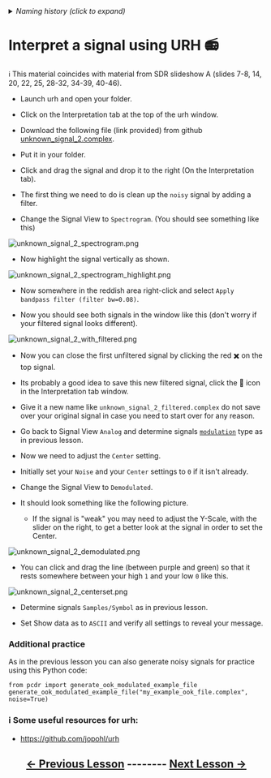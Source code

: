 
<details><summary><i>Naming history (click to expand)</i></summary>
<pre>
2023 May 22: 050_Interpret_unknown_noisy_signal.md
</pre>
</details>

# Interpret a signal using URH 📻

ℹ️ This material coincides with material from SDR slideshow A (slides 7-8, 14, 20, 22, 25, 28-32, 34-39, 40-46).

- Launch urh and open your folder.

- Click on the Interpretation tab at the top of the urh window.

- Download the following file (link provided) from github [unknown_signal_2.complex](https://github.com/python-can-define-radio/sdr-course/raw/main/classroom_activities/Ch03_Analyzing_Signals_URH/unknown_signal_2.complex).

- Put it in your folder.

- Click and drag the signal and drop it to the right (On the Interpretation tab).

- The first thing we need to do is clean up the `noisy` signal by adding a filter.

- Change the Signal View to `Spectrogram`. (You should see something like this)

![unknown_signal_2_spectrogram.png](https://github.com/python-can-define-radio/sdr-course/blob/main/classroom_activities/Chx_Misc/Images/unknown_signal_2_spectrogram.png?raw=true) 

- Now highlight the signal vertically as shown.

![unknown_signal_2_spectrogram_highlight.png](https://github.com/python-can-define-radio/sdr-course/blob/main/classroom_activities/Chx_Misc/Images/unknown_signal_2_spectrogram_highlight.png?raw=true)

- Now somewhere in the reddish area right-click and select `Apply bandpass filter (filter bw=0.08)`.

- Now you should see both signals in the window like this (don't worry if your filtered signal looks different).

![unknown_signal_2_with_filtered.png](https://github.com/python-can-define-radio/sdr-course/blob/main/classroom_activities/Chx_Misc/Images/unknown_signal_2_with_filtered.png?raw=true)

- Now you can close the first unfiltered signal by clicking the red ✖️ on the top signal.

- Its probably a good idea to save this new filtered signal, click the 💾 icon in the Interpretation tab window.

- Give it a new name like `unknown_signal_2_filtered.complex` do not save over your original signal in case you need to start over for any reason.

- Go back to Signal View `Analog` and determine signals [`modulation`](https://github.com/python-can-define-radio/sdr-course/blob/main/classroom_activities/Ch03_Analyzing_Signals_URH/020_Modulation.md) type as in previous lesson.

- Now we need to adjust the `Center` setting.

- Initially set your `Noise` and your `Center` settings to `0` if it isn't already.

- Change the Signal View to `Demodulated`.

- It should look something like the following picture.
    - If the signal is "weak" you may need to adjust the Y-Scale, with the slider on the right, to get a better look at the signal in order to set the Center.

![unknown_signal_2_demodulated.png](https://github.com/python-can-define-radio/sdr-course/blob/main/classroom_activities/Chx_Misc/Images/unknown_signal_2_demodulated.png?raw=true)

- You can click and drag the line (between purple and green) so that it rests somewhere between your high `1` and your low `0` like this.
    

![unknown_signal_2_centerset.png](https://github.com/python-can-define-radio/sdr-course/blob/main/classroom_activities/Chx_Misc/Images/unknown_signal_2_centerset.png?raw=true)

- Determine signals `Samples/Symbol` as in previous lesson.

- Set Show data as to `ASCII` and verify all settings to reveal your message.

### Additional practice

As in the previous lesson you can also generate noisy signals for practice using this Python code:

```python3
from pcdr import generate_ook_modulated_example_file
generate_ook_modulated_example_file("my_example_ook_file.complex", noise=True)
```

### ℹ️ Some useful resources for urh:

- https://github.com/jopohl/urh

## <p align="center">[&larr; Previous Lesson](https://github.com/python-can-define-radio/sdr-course/blob/main/classroom_activities/Ch03_Analyzing_Signals_URH/040_Interpret_unknown_signal.md)  --------  [Next Lesson &rarr;](https://github.com/python-can-define-radio/sdr-course/blob/main/classroom_activities/Ch03_Analyzing_Signals_URH/060_Cropping_a_signal.md)</p>
